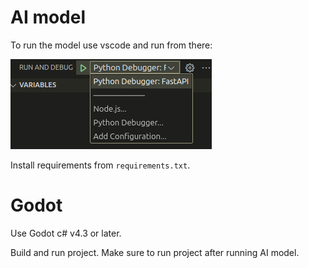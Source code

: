 # AI model

To run the model use vscode and run from there:

![](image.png)

Install requirements from `requirements.txt`.

# Godot

Use Godot c# v4.3 or later.

Build and run project. Make sure to run project after running AI model.